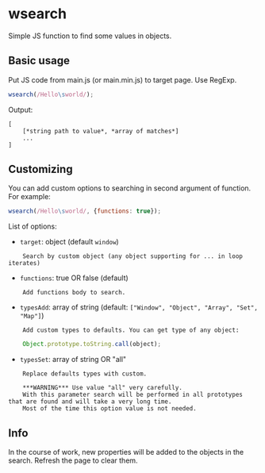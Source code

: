 # wsearch
Simple JS function to find some values in objects.
## Basic usage
Put JS code from main.js (or main.min.js) to target page. Use RegExp.
```js
wsearch(/Hello\sworld/);
```
Output:
```
[
	[*string path to value*, *array of matches*]
	...
]
```
## Customizing
You can add custom options to searching in second argument of function. For example:
```js
wsearch(/Hello\sworld/, {functions: true});
```
List of options:
- `target`: object (default `window`)
```
	Search by custom object (any object supporting for ... in loop iterates)
```
- `functions`: true OR false (default)
```
	Add functions body to search.
```
- `typesAdd`: array of string (default: `["Window", "Object", "Array", "Set", "Map"]`)
```
	Add custom types to defaults. You can get type of any object:
```

```js
	Object.prototype.toString.call(object);
```
- `typesSet`: array of string OR "all"
```
	Replace defaults types with custom.

	***WARNING*** Use value "all" very carefully.
	With this parameter search will be performed in all prototypes that are found and will take a very long time.
	Most of the time this option value is not needed.
```
## Info
In the course of work, new properties will be added to the objects in the search.
Refresh the page to clear them.
